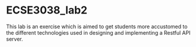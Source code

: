 # ECSE3038_lab2
This lab is an exercise which is aimed to get students more accustomed to the different technologies used in designing and implementing a Restful API server.
